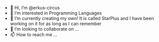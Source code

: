 - 👋 Hi, I’m @erkus-circus
- 👀 I’m interested in Programming Languages
- 🌱 I’m currently creating my own! It is called StarPlus and I have been working on it for as long as I can remember
- 💞️ I’m looking to collaborate on ...
- 📫 How to reach me ...

<!---
erkus-circus/erkus-circus is a ✨ special ✨ repository because its `README.md` (this file) appears on your GitHub profile.
You can click the Preview link to take a look at your changes.
--->
